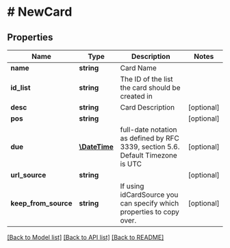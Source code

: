 # # NewCard

## Properties

Name | Type | Description | Notes
------------ | ------------- | ------------- | -------------
**name** | **string** | Card Name | 
**id_list** | **string** | The ID of the list the card should be created in | 
**desc** | **string** | Card Description | [optional] 
**pos** | **string** |  | [optional] 
**due** | [**\DateTime**](\DateTime.md) | full-date notation as defined by RFC 3339, section 5.6. Default Timezone is UTC | [optional] 
**url_source** | **string** |  | [optional] 
**keep_from_source** | **string** | If using idCardSource you can specify which properties to copy over. | [optional] 

[[Back to Model list]](../../README.md#documentation-for-models) [[Back to API list]](../../README.md#documentation-for-api-endpoints) [[Back to README]](../../README.md)


